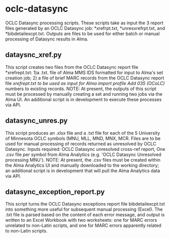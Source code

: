 # oclc-datasync
OCLC Datasync processing scripts. These scripts take as input the 3 report files generated
by an OCLC Datasync job: *xrefrpt.txt, *unresxrefrpt.txt, and *bibdetailexcpt.txt. Outputs
are files to be used for either batch or manual processing of Datasync results in Alma.

## dataysnc_xref.py
This script creates two files from the OCLC Datasync report file *xrefrept.txt:
1)a .txt. file of Alma MMS IDS formatted for input to Alma's set creation job; 
2) a file of brief MARC records from the OCLC Datasync report file *xrefrept.txt 
to be used as input for Alma import profile Add 035 (OCoLC)* numbers to existing records.
NOTE: At present, the outputs of this script must be processed by manually creating a set
and running two jobs via the Alma UI. An additional script is in development to execute 
these processes via API.

## datasync_unres.py
This script produces an .xlsx file and a .txt file for each of the 5 University of Minnesota
OCLC symbols (MNU, MLL, MND, MNX, MCR. Files are to be used for manual processing of records 
returned as unresolved by OCLC Datasync. Inputs required: OCLC Datasync unresolved 
cross-ref report, One .csv file per symbol from Alma Analytics (e.g. 'OCLC Datasync 
Unresolved processing MNU'). NOTE: At present, the .csv files must be created within the Alma 
Analytics UI and manually downloaded to the working directory; an additional script is in 
development that will pull the Alma Analytics data via API.

## datasync_exception_report.py
This script turns the OCLC Datasync exceptions report file bibdetailexcpt.txt 
into something more useful for subsequent manual processing (Excel). The .txt file
is parsed based on the content of each error message, and output is written to an Excel
Workbook with two worksheets: one for MARC errors unrelated to non-Latin scripts, 
and one for MARC errors apparently related to non-Latin scripts.
